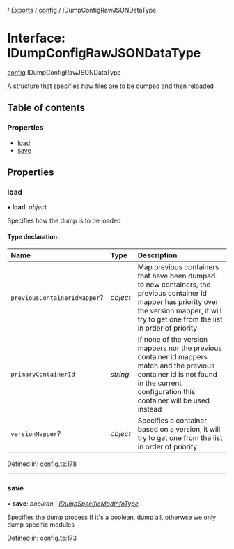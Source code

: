[](../README.md) / [Exports](../modules.md) / [config](../modules/config.md) / IDumpConfigRawJSONDataType

# Interface: IDumpConfigRawJSONDataType

[config](../modules/config.md).IDumpConfigRawJSONDataType

A structure that specifies how files are to be dumped
and then reloaded

## Table of contents

### Properties

- [load](config.idumpconfigrawjsondatatype.md#load)
- [save](config.idumpconfigrawjsondatatype.md#save)

## Properties

### load

• **load**: *object*

Specifies how the dump is to be loaded

#### Type declaration:

Name | Type | Description |
:------ | :------ | :------ |
`previousContainerIdMapper`? | *object* | Map previous containers that have been dumped to new containers, the previous container id mapper has priority over the version mapper, it will try to get one from the list in order of priority   |
`primaryContainerId` | *string* | If none of the version mappers nor the previous container id mappers match and the previous container id is not found in the current configuration this container will be used instead   |
`versionMapper`? | *object* | Specifies a container based on a version, it will try to get one from the list in order of priority   |

Defined in: [config.ts:178](https://github.com/onzag/itemize/blob/3efa2a4a/config.ts#L178)

___

### save

• **save**: *boolean* \| [*IDumpSpecificModInfoType*](config.idumpspecificmodinfotype.md)

Specifies the dump process
If it's a boolean, dump all, otherwse
we only dump specific modules

Defined in: [config.ts:173](https://github.com/onzag/itemize/blob/3efa2a4a/config.ts#L173)
